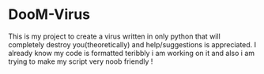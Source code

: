 # DooM-Virus
This is my project to create a virus written in only python that will completely destroy you(theoretically) and help/suggestions is appreciated.
I already know my code is formatted teribbly i am working on it and also i am trying to make my script very noob friendly !
